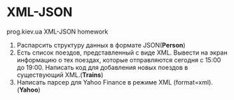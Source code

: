 # XML-JSON

prog.kiev.ua
XML-JSON homework <br />

1. Распарсить структуру данных в формате JSON(<b>Person</b>)<br /> 
2. Есть список поездов, представленный с виде XML. Вывести на экран информацию о тех поездах, которые
отправляются сегодня с 15:00 до 19:00. Написать код для добавления новых поездов в существующий XML.(<b>Trains</b>)<br />
3. Написать парсер для Yahoo Finance в режиме XML
(format=xml).(<b>Yahoo</b>)
